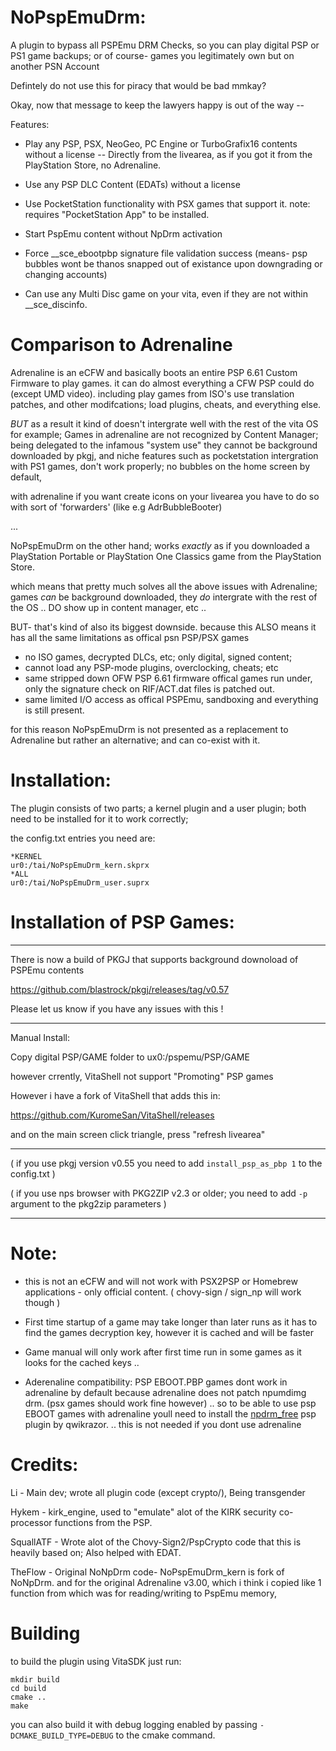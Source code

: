 # NoPspEmuDrm:

A plugin to bypass all PSPEmu DRM Checks,
so you can play digital PSP or PS1 game backups; or of course- games you legitimately own but on another PSN Account

Defintely do not use this for piracy that would be bad mmkay?

Okay, now that message to keep the lawyers happy is out of the way --

Features: 

- Play any PSP, PSX, NeoGeo, PC Engine or TurboGrafix16 contents without a license
-- Directly from the livearea, as if you got it from the PlayStation Store, no Adrenaline.

- Use any PSP DLC Content (EDATs) without a license

- Use PocketStation functionality with PSX games that support it.
  note: requires "PocketStation App" to be installed.

- Start PspEmu content without NpDrm activation

- Force \_\_sce\_ebootpbp signature file validation success (means- psp bubbles wont be thanos snapped out of existance upon downgrading or changing accounts)

- Can use any Multi Disc game on your vita, even if they are not within \_\_sce\_discinfo.

# Comparison to Adrenaline
Adrenaline is an eCFW and basically boots an entire PSP 6.61 Custom Firmware to play games.
it can do almost everything a CFW PSP could do (except UMD video). 
including play games from ISO's use translation patches, and other modifcations;
load plugins, cheats, and everything else. 

*BUT* as a result it kind of doesn't intergrate well with the rest of the vita OS
for example; 
Games in adrenaline are not recognized by Content Manager; being delegated to the infamous "system use"
they cannot be background downloaded by pkgj,
and niche features such as pocketstation intergration with PS1 games, don't work properly;
no bubbles on the home screen by default,

with adrenaline if you want create icons on your livearea you have to do so with sort of 'forwarders' (like e.g AdrBubbleBooter)

...

NoPspEmuDrm on the other hand; works *exactly* as if you downloaded a PlayStation Portable or PlayStation One Classics game from the PlayStation Store.

which means that pretty much solves all the above issues with Adrenaline;
games *can* be background downloaded,
they *do* intergrate with the rest of the OS ..
DO show up in content manager, etc ..

BUT- that's kind of also its biggest downside.
because this ALSO means it has all the same limitations as offical psn PSP/PSX games

- no ISO games, decrypted DLCs, etc; only digital, signed content;
- cannot load any PSP-mode plugins, overclocking, cheats; etc
- same stripped down OFW PSP 6.61 firmware offical games run under, only the signature check on RIF/ACT.dat files is patched out. 
- same limited I/O access as offical PSPEmu, sandboxing and everything is still present.

for this reason NoPspEmuDrm is not presented as a replacement to Adrenaline but rather an alternative; and can co-exist with it.

# Installation:
The plugin consists of two parts; a kernel plugin and a user plugin;
both need to be installed for it to work correctly;

the config.txt entries you need are:

```
*KERNEL
ur0:/tai/NoPspEmuDrm_kern.skprx
*ALL
ur0:/tai/NoPspEmuDrm_user.suprx
```

# Installation of PSP Games:

----

There is now a build of PKGJ that supports background downoload of PSPEmu contents 

https://github.com/blastrock/pkgj/releases/tag/v0.57

Please let us know if you have any issues with this !

----
Manual Install:

Copy digital PSP/GAME folder to ux0:/pspemu/PSP/GAME

however crrently, VitaShell not support "Promoting" PSP games

However i have a fork of VitaShell that adds this in:

https://github.com/KuromeSan/VitaShell/releases

and on the main screen click triangle, press "refresh livearea"

----

( if you use pkgj version v0.55 you need to add `install_psp_as_pbp 1` to the config.txt )

( if you use nps browser with PKG2ZIP v2.3 or older; you need to add `-p` argument to the pkg2zip parameters )

----

# Note:
- this is not an eCFW and will not work with PSX2PSP or Homebrew applications - only official content. ( chovy-sign / sign_np will work though )

- First time startup of a game may take longer than later runs as it has to find the games decryption key, however it is cached and will be faster

- Game manual will only work after first time run in some games as it looks for the cached keys ..

- Aderenaline compatibility: 
PSP EBOOT.PBP games dont work in adrenaline by default because adrenaline does not patch npumdimg drm. (psx games should work fine however)
..
so to be able to use psp EBOOT games with adrenaline youll need to install the [npdrm_free](https://github.com/qwikrazor87/npdrm_free) psp plugin by qwikrazor.
..
this is not needed if you dont use adrenaline

# Credits:

Li         - Main dev; wrote all plugin code (except crypto/), Being transgender

Hykem      - kirk_engine, used to "emulate" alot of the KIRK security co-processor functions from the PSP.

SquallATF  - Wrote alot of the Chovy-Sign2/PspCrypto code that this is heavily based on; Also helped with EDAT. 

TheFlow    - Original NoNpDrm code- NoPspEmuDrm_kern is fork of NoNpDrm.
             and for the original Adrenaline v3.00, which i think i copied like 1 function from
			 which was for reading/writing to PspEmu memory,


# Building

to build the plugin using VitaSDK just run:

```
mkdir build
cd build
cmake ..
make
```

you can also build it with debug logging enabled by passing ```-DCMAKE_BUILD_TYPE=DEBUG``` to the cmake command.